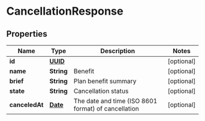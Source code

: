 

# CancellationResponse

## Properties

Name | Type | Description | Notes
------------ | ------------- | ------------- | -------------
**id** | [**UUID**](UUID.md) |  |  [optional]
**name** | **String** | Benefit |  [optional]
**brief** | **String** | Plan benefit summary |  [optional]
**state** | **String** | Cancellation status |  [optional]
**canceledAt** | [**Date**](Date.md) | The date and time (ISO 8601 format) of cancellation |  [optional]




